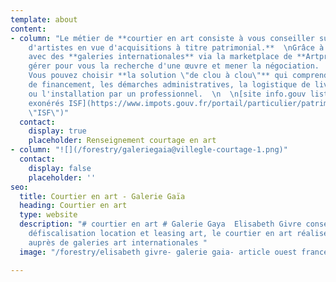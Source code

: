 ```yaml
---
template: about
content:
- column: "Le métier de **courtier en art consiste à vous conseiller sur une sélection
    d'artistes en vue d'acquisitions à titre patrimonial.**  \nGrâce à des contacts
    avec des **galeries internationales** via la marketplace de **Artprice**, je peux
    gérer pour vous la recherche d'une œuvre et mener la négociation.  \n  \n\\++
    Vous pouvez choisir **la solution \"de clou à clou\"** qui comprend le dossier
    de financement, les démarches administratives, la logistique de livraison et l'accrochage
    ou l'installation par un professionnel.  \n  \n[site info.gouv liste des biens
    exonérés ISF](https://www.impots.gouv.fr/portail/particulier/patrimoine-taxable-lisf
    \"ISF\")"
  contact:
    display: true
    placeholder: Renseignement courtage en art
- column: "![](/forestry/galeriegaia@villegle-courtage-1.png)"
  contact:
    display: false
    placeholder: ''
seo:
  title: Courtier en art - Galerie Gaïa
  heading: Courtier en art
  type: website
  description: "# courtier en art # Galerie Gaya  Elisabeth Givre conseil en art et
    défiscalisation location et leasing art, le courtier en art réalise les acquisitions
    auprès de galeries art internationales "
  image: "/forestry/elisabeth givre- galerie gaia- article ouest france.png"

---
```


